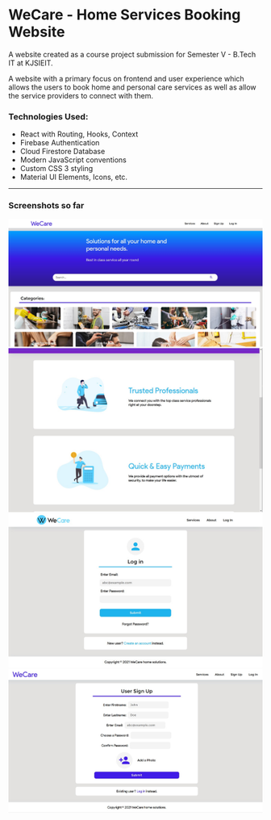 # WeCare - Home Services Booking Website #

A website created as a course project submission for Semester V - B.Tech IT at KJSIEIT.  

A website with a primary focus on frontend and user experience which allows the users to book home and personal care services as well as allow the service providers to connect with them.  

### Technologies Used: ###
* React with Routing, Hooks, Context  
* Firebase Authentication  
* Cloud Firestore Database
* Modern JavaScript conventions  
* Custom CSS 3 styling  
* Material UI Elements, Icons, etc.  

- - - -

### Screenshots so far ###

<img src="https://github.com/Harshit-Sonawala/we-care/blob/master/screenshots/home.jpg">  
<img src="https://github.com/Harshit-Sonawala/we-care/blob/master/screenshots/home2.jpg">  
<img src="https://github.com/Harshit-Sonawala/we-care/blob/master/screenshots/login.jpg">  
<img src="https://github.com/Harshit-Sonawala/we-care/blob/master/screenshots/signup.jpg">  
 